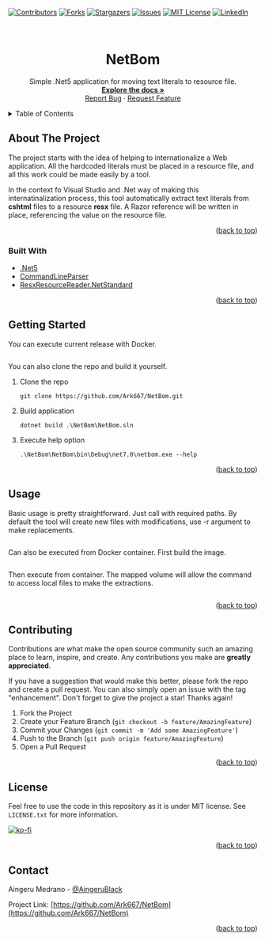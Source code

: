 <div id="top"></div>
<!--
*** Thanks for checking out the Best-README-Template. If you have a suggestion
*** that would make this better, please fork the repo and create a pull request
*** or simply open an issue with the tag "enhancement".
*** Don't forget to give the project a star!
*** Thanks again! Now go create something AMAZING! :D
-->



<!-- PROJECT SHIELDS -->
<!--
*** I'm using markdown "reference style" links for readability.
*** Reference links are enclosed in brackets [ ] instead of parentheses ( ).
*** See the bottom of this document for the declaration of the reference variables
*** for contributors-url, forks-url, etc. This is an optional, concise syntax you may use.
*** https://www.markdownguide.org/basic-syntax/#reference-style-links
-->
[![Contributors][contributors-shield]][contributors-url]
[![Forks][forks-shield]][forks-url]
[![Stargazers][stars-shield]][stars-url]
[![Issues][issues-shield]][issues-url]
[![MIT License][license-shield]][license-url]
[![LinkedIn][linkedin-shield]][linkedin-url]



<!-- PROJECT LOGO -->
<br />
<div align="center">
  <!-- <a href="https://github.com/Ark667/NetBom">
    <img src="images/logo.png" alt="Logo" width="80" height="80">
  </a> -->

<h1 align="center">NetBom</h1>

  <p align="center">
    Simple .Net5 application for moving text literals to resource file.
    <br />
    <a href="https://github.com/Ark667/NetBom"><strong>Explore the docs »</strong></a>
    <br />    
    <a href="https://github.com/Ark667/NetBom/issues">Report Bug</a>
    ·
    <a href="https://github.com/Ark667/NetBom/issues">Request Feature</a>
    <br />    
  </p>
</div>


<!-- TABLE OF CONTENTS -->
<details>
  <summary>Table of Contents</summary>
  <ol>
    <li>
      <a href="#about-the-project">About The Project</a>
      <ul>
        <li><a href="#built-with">Built With</a></li>
      </ul>
    </li>
    <li><a href="#getting-started">Getting Started</a></li>
    <li><a href="#usage">Usage</a></li>
    <!-- <li><a href="#roadmap">Roadmap</a></li> -->
    <li><a href="#contributing">Contributing</a></li>
    <li><a href="#license">License</a></li>
    <li><a href="#contact">Contact</a></li>
    <!-- <li><a href="#acknowledgments">Acknowledgments</a></li> -->
  </ol>
</details>



<!-- ABOUT THE PROJECT -->
## About The Project

<!-- [![Product Name Screen Shot][product-screenshot]](https://example.com) -->

The project starts with the idea of helping to internationalize a Web application. All the hardcoded literals must
be placed in a resource file, and all this work could be made easily by a tool.

In the context fo Visual Studio and .Net way of making this internatinalization process, this tool automatically extract text literals from <strong>cshtml</strong> files to a resource <strong>resx</strong> file.
A Razor reference will be written in place, referencing the value on the resource file.

<p align="right">(<a href="#top">back to top</a>)</p>



### Built With

* [.Net5](https://dotnet.microsoft.com/download/dotnet/5.0)
* [CommandLineParser](https://github.com/commandlineparser/commandline)
* [ResxResourceReader.NetStandard]()

<p align="right">(<a href="#top">back to top</a>)</p>


<!-- GETTING STARTED -->
## Getting Started

You can execute current release with Docker.

```pws

```

You can also clone the repo and build it yourself.

1. Clone the repo

   ```pws
   git clone https://github.com/Ark667/NetBom.git
   ```

2. Build application

   ```pws
   dotnet build .\NetBom\NetBom.sln
   ```

3. Execute help option

   ```pws
   .\NetBom\NetBom\bin\Debug\net7.0\netbom.exe --help
   ```

<p align="right">(<a href="#top">back to top</a>)</p>


<!-- USAGE EXAMPLES -->
## Usage

Basic usage is pretty straightforward. Just call with required paths. By default the tool will create new files
with modifications, use -r argument to make replacements.

```pws

```

Can also be executed from Docker container. First build the image.

```pws
```

Then execute from container. The mapped volume will allow
the command to access local files to make the extractions.

```pws

```

<p align="right">(<a href="#top">back to top</a>)</p>


<!-- CONTRIBUTING -->
## Contributing

Contributions are what make the open source community such an amazing place to learn, inspire, and create. Any contributions you make are **greatly appreciated**.

If you have a suggestion that would make this better, please fork the repo and create a pull request. You can also simply open an issue with the tag "enhancement".
Don't forget to give the project a star! Thanks again!

1. Fork the Project
2. Create your Feature Branch (`git checkout -b feature/AmazingFeature`)
3. Commit your Changes (`git commit -m 'Add some AmazingFeature'`)
4. Push to the Branch (`git push origin feature/AmazingFeature`)
5. Open a Pull Request

<p align="right">(<a href="#top">back to top</a>)</p>


<!-- LICENSE -->
## License

Feel free to use the code in this repository as it is under MIT license. See `LICENSE.txt` for more information.

[![ko-fi](https://ko-fi.com/img/githubbutton_sm.svg)](https://ko-fi.com/I2I16OYC5)

<p align="right">(<a href="#top">back to top</a>)</p>


<!-- CONTACT -->
## Contact

Aingeru Medrano - [@AingeruBlack](https://twitter.com/AingeruBlack) <!-- - email@email_client.com -->

Project Link: [https://github.com/Ark667/NetBom](https://github.com/Ark667/NetBom)

<p align="right">(<a href="#top">back to top</a>)</p>


<!-- ACKNOWLEDGMENTS
## Acknowledgments

* []()
* []()
* []()

<p align="right">(<a href="#top">back to top</a>)</p>
 -->


<!-- MARKDOWN LINKS & IMAGES -->
<!-- https://www.markdownguide.org/basic-syntax/#reference-style-links -->
[contributors-shield]: https://img.shields.io/github/contributors/Ark667/NetBom.svg?style=for-the-badge
[contributors-url]: https://github.com/Ark667/NetBom/graphs/contributors
[forks-shield]: https://img.shields.io/github/forks/Ark667/NetBom.svg?style=for-the-badge
[forks-url]: https://github.com/Ark667/NetBom/network/members
[stars-shield]: https://img.shields.io/github/stars/Ark667/NetBom.svg?style=for-the-badge
[stars-url]: https://github.com/Ark667/NetBom/stargazers
[issues-shield]: https://img.shields.io/github/issues/Ark667/NetBom.svg?style=for-the-badge
[issues-url]: https://github.com/Ark667/NetBom/issues
[license-shield]: https://img.shields.io/github/license/Ark667/NetBom.svg?style=for-the-badge
[license-url]: https://github.com/Ark667/NetBom/blob/master/LICENSE.txt
[linkedin-shield]: https://img.shields.io/badge/-LinkedIn-black.svg?style=for-the-badge&logo=linkedin&colorB=555
[linkedin-url]: https://www.linkedin.com/in/aingeru/
[product-screenshot]: images/screenshot.png
